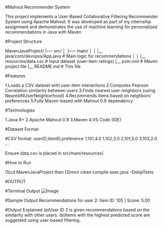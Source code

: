 #Mahout Recommender System

This project implements a User-Based Collaborative Filtering Recommender System using Apache Mahout. 
It was developed as part of my internship assignment and demonstrates the use of machine learning for personalized recommendations in Java with Maven

#Project Structure

MavenJavaProject/
|── src/
│   ├── main/
│   │   |__ java/com/devopss/App.java     # Main logic for recommendations
│   │   |__ resources/data.csv            # Input dataset (user-item ratings)
|__ pom.xml                               # Maven project file
|__ README.md                             # This file

#Features

1.Loads a CSV dataset with user-item interactions
2.Computes Pearson Correlation similarity between users
3.Finds nearest user neighbors (using NearestNUserNeighborhood)
4.Recommends items based on neighbors' preferences
5.Fully Maven-based with Mahout 0.9 dependency

#Technologies

1.Java 8+
2.Apache Mahout 0.9
3.Maven
4.VS Code (IDE)

#Dataset Format

#CSV format:
userID,itemID,preference
1,101,4.0
1,102,3.0
2,101,5.0
3,103,2.0
...

Ensure data.csv is placed in src/main/resources/.

#How to Run

(1)cd MavenJavaProject then
(2)mvn clean compile exec:java -DskipTests

#OUTPUT

#Terminal Output
![Image](https://github.com/user-attachments/assets/2be4324a-3aae-40f1-88fe-fa7d883d5d48)

#Sample Output
Recommendations for user 2:
Item ID: 105 | Score: 5.00

#Output Explained
(a)User ID 3 is given recommendations based on the similarity with other users.
(b)Items with the highest predicted score are suggested using user-based filtering.











